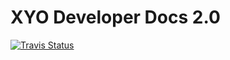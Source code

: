 # XYO Developer Docs 2.0

  <a href="">
    <img alt="Travis Status" src="https://travis-ci.com/xycorp/app-documentation-react.svg?token=DwLaRUVjarU2ZypyaHXe&branch=master">
  </a>
